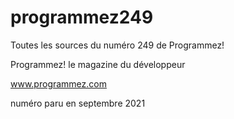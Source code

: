 # programmez249

Toutes les sources du numéro 249 de Programmez!

Programmez! le magazine du développeur

www.programmez.com

numéro paru en septembre 2021

